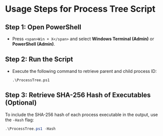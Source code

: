 # **Usage Steps for Process Tree Script**

## **Step 1: Open PowerShell**

* Press `<span>Win + X</span>` and select **Windows Terminal (Admin)** or **PowerShell (Admin)**.

## **Step 2: Run the Script**

* Execute the following command to retrieve parent and child process ID:
  ```
  .\ProcessTree.ps1
  ```

## Step 3: Retrieve SHA-256 Hash of Executables (Optional)

To include the SHA-256 hash of each process executable in the output, use the `-Hash` flag:

```powershell
.\ProcessTree.ps1 -Hash
```
